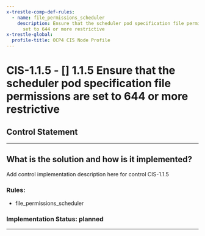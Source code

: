 ```yaml
---
x-trestle-comp-def-rules:
  - name: file_permissions_scheduler
    description: Ensure that the scheduler pod specification file permissions are
      set to 644 or more restrictive
x-trestle-global:
  profile-title: OCP4 CIS Node Profile
---
```


# CIS-1.1.5 - \[\] 1.1.5 Ensure that the scheduler pod specification file permissions are set to 644 or more restrictive

## Control Statement

______________________________________________________________________

## What is the solution and how is it implemented?

<!-- For implementation status enter one of: implemented, partial, planned, alternative, not-applicable -->

<!-- Note that the list of rules under ### Rules: is read-only and changes will not be captured after assembly to JSON -->

Add control implementation description here for control CIS-1.1.5

### Rules:

  - file_permissions_scheduler

### Implementation Status: planned

______________________________________________________________________
